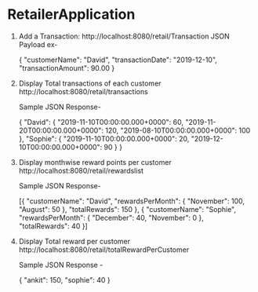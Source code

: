 # RetailerApplication

1. Add a Transaction: 
   http://localhost:8080/retail/Transaction
   JSON Payload ex-
   
   {
	    "customerName": "David",
	    "transactionDate": "2019-12-10",
	    "transactionAmount": 90.00
	 }
   
 2. Display Total transactions of each customer
    http://localhost:8080/retail/transactions
    
    Sample JSON Response- 
    
    {
    "David": {
        "2019-11-10T00:00:00.000+0000": 60,
        "2019-11-20T00:00:00.000+0000": 120,
        "2019-08-10T00:00:00.000+0000": 100
    },
    "Sophie": {
        "2019-11-10T00:00:00.000+0000": 20,
        "2019-12-10T00:00:00.000+0000": 90
    }
}
    
 3. Display monthwise reward points per customer
    http://localhost:8080/retail/rewardslist
    
    Sample JSON Response-
    
    [{
        "customerName": "David",
        "rewardsPerMonth": {
                 "November": 100,
                 "August": 50
    },
        "totalRewards": 150
    }, {
        "customerName": "Sophie",
        "rewardsPerMonth": {
                 "December": 40,
                 "November": 0
    },
        "totalRewards": 40
}]

4. Display Total reward per customer
   http://localhost:8080/retail/totalRewardPerCustomer
   
   Sample JSON Response - 
   
   {
        "ankit": 150,
        "sophie": 40
  }

 
